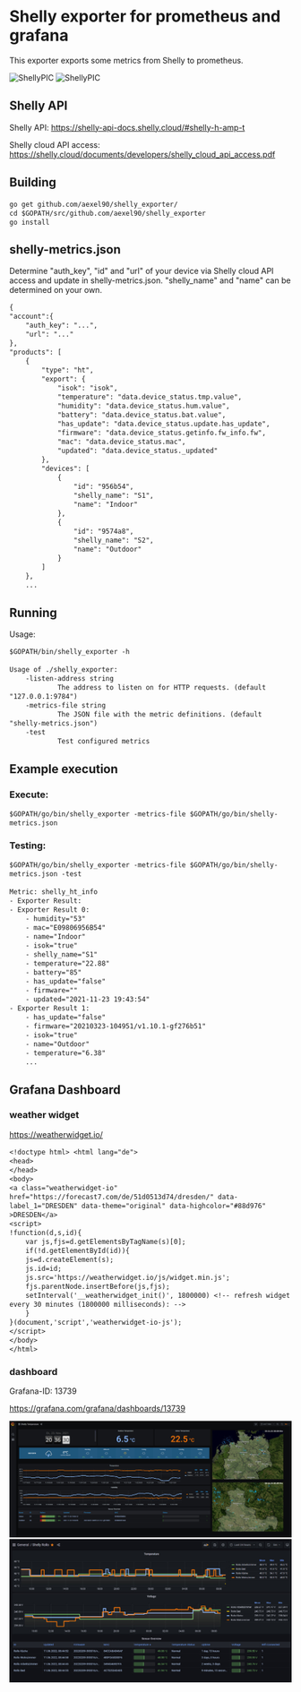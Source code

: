 # Shelly exporter for prometheus and grafana

This exporter exports some metrics from Shelly to prometheus.

![ShellyPIC](https://shelly.cloud/wp-content/uploads/2020/06/Shelly_HT.png)
![ShellyPIC](https://shelly.cloud/wp-content/uploads/2020/06/Shelly_2.5.png)

## Shelly API

Shelly API: https://shelly-api-docs.shelly.cloud/#shelly-h-amp-t

Shelly cloud API access: https://shelly.cloud/documents/developers/shelly_cloud_api_access.pdf

## Building

    go get github.com/aexel90/shelly_exporter/
    cd $GOPATH/src/github.com/aexel90/shelly_exporter
    go install

## shelly-metrics.json

Determine "auth_key", "id" and "url" of your device via Shelly cloud API access and update in shelly-metrics.json.
"shelly_name" and "name" can be determined on your own.

    {
    "account":{
        "auth_key": "...",
        "url": "..."
    },
    "products": [
        {
            "type": "ht",
            "export": {
                "isok": "isok",
                "temperature": "data.device_status.tmp.value",
                "humidity": "data.device_status.hum.value",
                "battery": "data.device_status.bat.value",
                "has_update": "data.device_status.update.has_update",
                "firmware": "data.device_status.getinfo.fw_info.fw",
                "mac": "data.device_status.mac",
                "updated": "data.device_status._updated"
            },
            "devices": [
                {
                    "id": "956b54",                  
                    "shelly_name": "S1",
                    "name": "Indoor"
                },
                {
                    "id": "9574a8",                   
                    "shelly_name": "S2",
                    "name": "Outdoor"
                }
            ]
        },
        ...

## Running

Usage:

    $GOPATH/bin/shelly_exporter -h

    Usage of ./shelly_exporter:
        -listen-address string
                The address to listen on for HTTP requests. (default "127.0.0.1:9784")
        -metrics-file string
                The JSON file with the metric definitions. (default "shelly-metrics.json")
        -test
                Test configured metrics

## Example execution

### Execute:

    $GOPATH/go/bin/shelly_exporter -metrics-file $GOPATH/go/bin/shelly-metrics.json

### Testing:

    $GOPATH/go/bin/shelly_exporter -metrics-file $GOPATH/go/bin/shelly-metrics.json -test

    Metric: shelly_ht_info
    - Exporter Result:
    - Exporter Result 0:
        - humidity="53"
        - mac="E09806956B54"
        - name="Indoor"
        - isok="true"
        - shelly_name="S1"
        - temperature="22.88"
        - battery="85"
        - has_update="false"
        - firmware=""
        - updated="2021-11-23 19:43:54"
    - Exporter Result 1:
        - has_update="false"
        - firmware="20210323-104951/v1.10.1-gf276b51"
        - isok="true"
        - name="Outdoor"
        - temperature="6.38"
        ...


## Grafana Dashboard

### weather widget

https://weatherwidget.io/

    <!doctype html> <html lang="de">
    <head>
    </head>
    <body>
    <a class="weatherwidget-io" href="https://forecast7.com/de/51d0513d74/dresden/" data-label_1="DRESDEN" data-theme="original" data-highcolor="#88d976" >DRESDEN</a>
    <script>
    !function(d,s,id){
        var js,fjs=d.getElementsByTagName(s)[0];
        if(!d.getElementById(id)){
        js=d.createElement(s);
        js.id=id;
        js.src='https://weatherwidget.io/js/widget.min.js';
        fjs.parentNode.insertBefore(js,fjs);
        setInterval('__weatherwidget_init()', 1800000) <!-- refresh widget every 30 minutes (1800000 milliseconds): -->
        }
    }(document,'script','weatherwidget-io-js');
    </script>
    </body>
    </html>

### dashboard

Grafana-ID: 13739

https://grafana.com/grafana/dashboards/13739

![Grafana](https://raw.githubusercontent.com/aexel90/shelly_exporter/main/grafana/screenshot.jpg)
![Grafana Rollo](https://raw.githubusercontent.com/aexel90/shelly_exporter/main/grafana/screenshot_rollo.jpg)